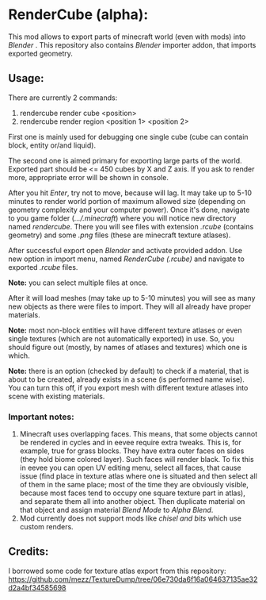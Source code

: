 RenderCube (alpha):
==============================
This mod allows to export parts of minecraft world (even with
mods) into _Blender_ . This repository also contains _Blender_
importer addon, that imports exported geometry.

Usage:
------------------------------

There are currently 2 commands:
1) rendercube render cube \<position>
2) rendercube render region \<position 1> \<position 2>

First one is mainly used for debugging one single cube (cube can
contain block, entity or/and liquid).

The second one is aimed primary for exporting large parts of the
world. Exported part should be <= 450 cubes by X and Z axis. If
you ask to render more, appropriate error will be shown in
console.

After you hit _Enter_, try not to move, because will lag.
It may take up to 5-10 minutes to render world
portion of maximum allowed size (depending on geometry
complexity and your computer power). Once it's done, navigate
to you game folder (_.../.minecraft_) where you will notice new
directory named _rendercube_. There you will see files with
extension _.rcube_ (contains geometry) and some _.png_
files (these are minecraft texture atlases).

After successful export open _Blender_ and activate provided
addon. Use new option in import menu, named _RenderCube
(.rcube)_ and navigate to exported _.rcube_ files.

**Note:** you can select multiple files at once.

After it will load meshes (may take up to 5-10 minutes)
you will see as many new objects as there were files to
import. They will all already have proper materials.

**Note:** most non-block entities will have different texture
atlases or even single textures (which are not automatically
exported) in use. So, you should figure out (mostly, by names
of atlases and textures) which one is which.

**Note:**  there is an option (checked by default) to check
if a material, that is about to be created, already exists
in a scene (is performed name wise). You can turn this off,
if you export mesh with different texture atlases into scene
with existing materials.

### **Important notes:**
1) Minecraft uses overlapping faces. This
   means, that some objects cannot be rendered in cycles and in
   eevee  require extra tweaks. This is, for example, true for
   grass blocks. They have extra outer faces on sides (they hold
   biome colored layer). Such faces will render black. To fix this
   in eevee you can open UV editing menu, select all faces, that
   cause issue (find place in texture atlas where one is situated
   and then select all of them in the same place; most of the
   time they are obviously visible, because most faces tend to
   occupy one square texture part in atlas), and separate them all
   into another object. Then duplicate material on that object and
   assign material _Blend Mode_ to _Alpha Blend_.
2) Mod currently does not support mods like _chisel and bits_
   which use custom renders.

Credits:
------------------------------
I borrowed some code for texture atlas export from this
repository:
https://github.com/mezz/TextureDump/tree/06e730da6f16a064637135ae32d2a4bf34585698